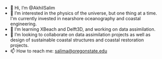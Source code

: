 - 👋 Hi, I’m @AkhilSalim
- 👀 I’m interested in the physics of the universe, but one thing at a time. I'm currently invested in nearshore oceanography and coastal engineering.
- 🌱 I’m learning XBeach and Delft3D, and working on data assimilation.
- 💞️ I’m looking to collaborate on data assimilation projects as well as design of sustainable coastal structures and coastal restoration projects.
- 📫 How to reach me: salima@oregonstate.edu

<!---
AkhilSalim/AkhilSalim is a ✨ special ✨ repository because its `README.md` (this file) appears on your GitHub profile.
You can click the Preview link to take a look at your changes.
--->
